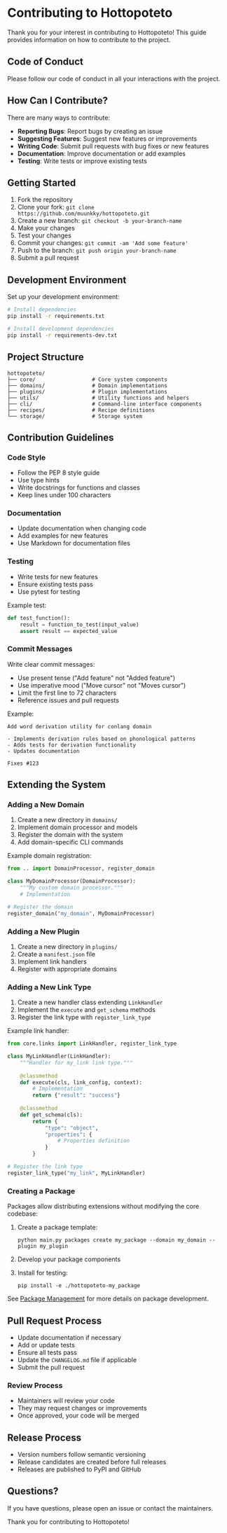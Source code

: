 # Contributing to Hottopoteto

Thank you for your interest in contributing to Hottopoteto! This guide provides information on how to contribute to the project.

## Code of Conduct

Please follow our code of conduct in all your interactions with the project.

## How Can I Contribute?

There are many ways to contribute:

- **Reporting Bugs**: Report bugs by creating an issue
- **Suggesting Features**: Suggest new features or improvements
- **Writing Code**: Submit pull requests with bug fixes or new features
- **Documentation**: Improve documentation or add examples
- **Testing**: Write tests or improve existing tests

## Getting Started

1. Fork the repository
2. Clone your fork: `git clone https://github.com/muunkky/hottopoteto.git`
3. Create a new branch: `git checkout -b your-branch-name`
4. Make your changes
5. Test your changes
6. Commit your changes: `git commit -am 'Add some feature'`
7. Push to the branch: `git push origin your-branch-name`
8. Submit a pull request

## Development Environment

Set up your development environment:

```bash
# Install dependencies
pip install -r requirements.txt

# Install development dependencies
pip install -r requirements-dev.txt
```

## Project Structure

```
hottopoteto/
├── core/                  # Core system components
├── domains/               # Domain implementations
├── plugins/               # Plugin implementations
├── utils/                 # Utility functions and helpers
├── cli/                   # Command-line interface components
├── recipes/               # Recipe definitions
└── storage/               # Storage system
```

## Contribution Guidelines

### Code Style

- Follow the PEP 8 style guide
- Use type hints
- Write docstrings for functions and classes
- Keep lines under 100 characters

### Documentation

- Update documentation when changing code
- Add examples for new features
- Use Markdown for documentation files

### Testing

- Write tests for new features
- Ensure existing tests pass
- Use pytest for testing

Example test:

```python
def test_function():
    result = function_to_test(input_value)
    assert result == expected_value
```

### Commit Messages

Write clear commit messages:

- Use present tense ("Add feature" not "Added feature")
- Use imperative mood ("Move cursor" not "Moves cursor")
- Limit the first line to 72 characters
- Reference issues and pull requests

Example:

```
Add word derivation utility for conlang domain

- Implements derivation rules based on phonological patterns
- Adds tests for derivation functionality
- Updates documentation

Fixes #123
```

## Extending the System

### Adding a New Domain

1. Create a new directory in `domains/`
2. Implement domain processor and models
3. Register the domain with the system
4. Add domain-specific CLI commands

Example domain registration:

```python
from .. import DomainProcessor, register_domain

class MyDomainProcessor(DomainProcessor):
    """My custom domain processor."""
    # Implementation

# Register the domain
register_domain("my_domain", MyDomainProcessor)
```

### Adding a New Plugin

1. Create a new directory in `plugins/`
2. Create a `manifest.json` file
3. Implement link handlers
4. Register with appropriate domains

### Adding a New Link Type

1. Create a new handler class extending `LinkHandler`
2. Implement the `execute` and `get_schema` methods
3. Register the link type with `register_link_type`

Example link handler:

```python
from core.links import LinkHandler, register_link_type

class MyLinkHandler(LinkHandler):
    """Handler for my_link link type."""
    
    @classmethod
    def execute(cls, link_config, context):
        # Implementation
        return {"result": "success"}
    
    @classmethod
    def get_schema(cls):
        return {
            "type": "object",
            "properties": {
                # Properties definition
            }
        }

# Register the link type
register_link_type("my_link", MyLinkHandler)
```

### Creating a Package

Packages allow distributing extensions without modifying the core codebase:

1. Create a package template:
   ```
   python main.py packages create my_package --domain my_domain --plugin my_plugin
   ```

2. Develop your package components
3. Install for testing:
   ```
   pip install -e ./hottopoteto-my_package
   ```

See [Package Management](docs/packages.md) for more details on package development.

## Pull Request Process

- Update documentation if necessary
- Add or update tests
- Ensure all tests pass
- Update the `CHANGELOG.md` file if applicable
- Submit the pull request

### Review Process

- Maintainers will review your code
- They may request changes or improvements
- Once approved, your code will be merged

## Release Process

- Version numbers follow semantic versioning
- Release candidates are created before full releases
- Releases are published to PyPI and GitHub

## Questions?

If you have questions, please open an issue or contact the maintainers.

Thank you for contributing to Hottopoteto!